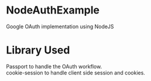 # NodeAuthExample
Google OAuth implementation using NodeJS 

# Library Used
Passport to handle the OAuth workflow.<br>
cookie-session to handle client side session and cookies.

